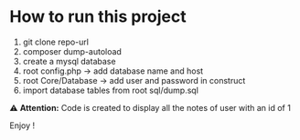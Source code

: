 # How to run this project

1) git clone repo-url
2) composer dump-autoload
3) create a mysql database
4) root config.php -> add database name and host
5) root Core/Database -> add user and password in construct
6) import database tables from root sql/dump.sql

⚠️ **Attention:** Code is created to display all the notes of user with an id of 1

Enjoy !
